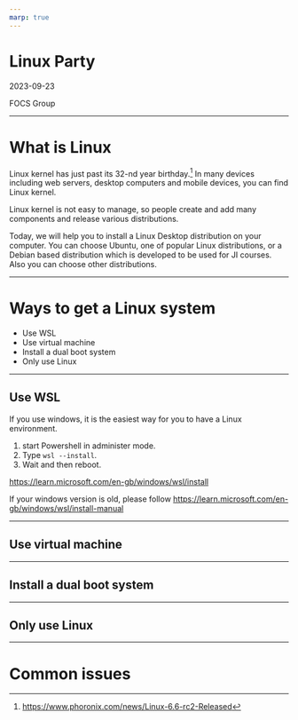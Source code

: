 ```yaml
---
marp: true
---
```

# **Linux Party**

2023-09-23

FOCS Group

---

# What is Linux

Linux kernel has just past its 32-nd year birthday.[^1] In many devices including web servers, desktop computers and mobile devices, you can find Linux kernel.

Linux kernel is not easy to manage, so people create and add many components and release various distributions.

Today, we will help you to install a Linux Desktop distribution on your computer. You can choose Ubuntu, one of popular Linux distributions, or a Debian based distribution which is developed to be used for JI courses. Also you can choose other distributions.

---
# Ways to get a Linux system

- Use WSL
- Use virtual machine 
- Install a dual boot system
- Only use Linux

---
## Use WSL

If you use windows, it is the easiest way for you to have a Linux environment.
1. start Powershell in administer mode.
2. Type `wsl --install`.
3. Wait and then reboot.

https://learn.microsoft.com/en-gb/windows/wsl/install

If your windows version is old, please follow https://learn.microsoft.com/en-gb/windows/wsl/install-manual

---
## Use virtual machine 
---
## Install a dual boot system
---
## Only use Linux
---
# Common issues


[^1]: https://www.phoronix.com/news/Linux-6.6-rc2-Released